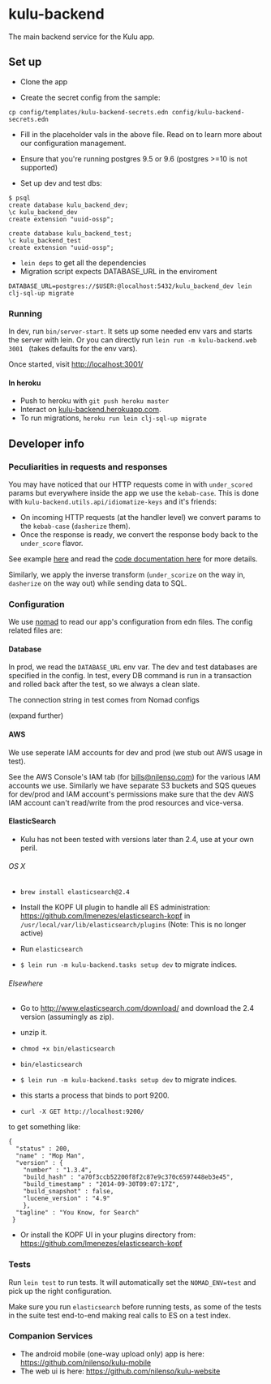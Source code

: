 # kulu-backend

The main backend service for the Kulu app.

## Set up

* Clone the app

* Create the secret config from the sample:
```
cp config/templates/kulu-backend-secrets.edn config/kulu-backend-secrets.edn
```
* Fill in the placeholder vals in the above file. Read on to learn
  more about our configuration management.

* Ensure that you're running postgres 9.5 or 9.6 (postgres >=10 is not supported)
* Set up dev and test dbs:
```
$ psql
create database kulu_backend_dev;
\c kulu_backend_dev
create extension "uuid-ossp";

create database kulu_backend_test;
\c kulu_backend_test
create extension "uuid-ossp";
```
* `lein deps` to get all the dependencies
* Migration script expects DATABASE_URL in the enviroment
```
DATABASE_URL=postgres://$USER:@localhost:5432/kulu_backend_dev lein clj-sql-up migrate
```

### Running

In dev, run `bin/server-start`. It sets up some needed env vars and
starts the server with lein. Or you can directly run `lein run -m kulu-backend.web 3001
` (takes defaults for the env vars).

Once started, visit [http://localhost:3001/](http://localhost:3001/)

#### In heroku

* Push to heroku with `git push heroku master`
* Interact on
  [kulu-backend.herokuapp.com](https://kulu-backend.herokuapp.com).
* To run migrations, `heroku run lein clj-sql-up migrate`

## Developer info

### Peculiarities in requests and responses

You may have noticed that our HTTP requests come in with
`under_scored` params but everywhere inside the app we use the
`kebab-case`. This is done with
`kulu-backend.utils.api/idiomatize-keys` and it's friends:

+ On incoming HTTP requests (at the handler level) we convert params
  to the `kebab-case` (`dasherize` them).
+ Once the response is ready, we convert the response body back to the
  `under_score` flavor.

See example [here](src/kulu_backend/handler.clj) and read the
[code documentation here](src/kulu_backend/utils/api.clj) for more
details.

Similarly, we apply the inverse transform (`under_scorize` on the way
in, `dasherize` on the way out) while sending data to SQL.

### Configuration

We use [nomad](https://github.com/james-henderson/nomad) to read our
app's configuration from edn files. The config related files are:

#### Database

In prod, we read the `DATABASE_URL` env var. The dev and test
databases are specified in the config. In test, every DB command is
run in a transaction and rolled back after the test, so we always a
clean slate.

The connection string in test comes from Nomad configs

(expand further)

#### AWS

We use seperate IAM accounts for dev and prod (we stub out AWS usage
in test).

See the AWS Console's IAM tab (for bills@nilenso.com) for the various
IAM accounts we use. Similarly we have separate S3 buckets and SQS
queues for dev/prod and IAM account's permissions make sure that the
dev AWS IAM account can't read/write from the prod resources and vice-versa.

#### ElasticSearch
+ Kulu has not been tested with versions later than 2.4, use at your own peril.

###### OS X
+ `brew install elasticsearch@2.4`

+ Install the KOPF UI plugin to handle all ES administration: https://github.com/lmenezes/elasticsearch-kopf in `/usr/local/var/lib/elasticsearch/plugins` (Note: This is no longer active)

+ Run `elasticsearch`

+ `$ lein run -m kulu-backend.tasks setup dev` to migrate indices.

###### Elsewhere

+ Go to http://www.elasticsearch.com/download/ and download the 2.4 version (assumingly as zip).

+ unzip it.

+ `chmod +x bin/elasticsearch`

+ `bin/elasticsearch`

+ `$ lein run -m kulu-backend.tasks setup dev` to migrate indices.

+ this starts a process that binds to port 9200.

+ `curl -X GET http://localhost:9200/`

to get something like:

    {
      "status" : 200,
      "name" : "Mop Man",
      "version" : {
        "number" : "1.3.4",
        "build_hash" : "a70f3ccb52200f8f2c87e9c370c6597448eb3e45",
        "build_timestamp" : "2014-09-30T09:07:17Z",
        "build_snapshot" : false,
        "lucene_version" : "4.9"
        },
      "tagline" : "You Know, for Search"
     }

+ Or install the KOPF UI in your plugins directory from: https://github.com/lmenezes/elasticsearch-kopf

### Tests

Run `lein test` to run tests. It will automatically set the `NOMAD_ENV=test` and pick up the right configuration.

Make sure you run `elasticsearch` before running tests, as some of the tests in the suite test end-to-end making real calls to ES on a test index.

### Companion Services

* The android mobile (one-way upload only) app is here: https://github.com/nilenso/kulu-mobile
* The web ui is here: https://github.com/nilenso/kulu-website
